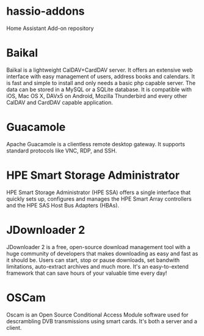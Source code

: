# hassio-addons
Home Assistant Add-on repository

# Baikal
Baïkal is a lightweight CalDAV+CardDAV server. It offers an extensive web interface with easy management of users, address books and calendars. It is fast and simple to install and only needs a basic php capable server. The data can be stored in a MySQL or a SQLite database.
It is compatible with iOS, Mac OS X, DAVx5 on Android, Mozilla Thunderbird and every other CalDAV and CardDAV capable application.

# Guacamole
Apache Guacamole is a clientless remote desktop gateway. It supports standard protocols like VNC, RDP, and SSH.

# HPE Smart Storage Administrator
HPE Smart Storage Administrator (HPE SSA) offers a single interface that quickly sets up, configures and manages the HPE Smart Array controllers and the HPE SAS Host Bus Adapters (HBAs).

# JDownloader 2
JDownloader 2 is a free, open-source download management tool with a huge community of developers that makes downloading as easy and fast as it should be. Users can start, stop or pause downloads, set bandwith limitations, auto-extract archives and much more. It's an easy-to-extend framework that can save hours of your valuable time every day!

# OSCam
Oscam is an Open Source Conditional Access Module software used for descrambling DVB transmissions using smart cards. It's both a server and a client.

